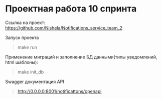 # Проектная работа 10 спринта
Ссылка на проект: https://github.com/Nishela/Notifications_service_team_2

Запуск проекта
> make run

Применение миграций и заполнение БД данными(типы уведомлений, html шаблоны):
> make init_db

Swagger документация API
> http://0.0.0.0:8001/notificattons/openapi
